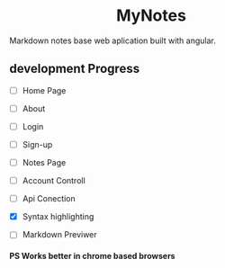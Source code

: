 
<h1 align="center">MyNotes</h1>

Markdown notes base web aplication built with angular.


## development Progress

- [ ] Home Page
- [ ] About
- [ ] Login
- [ ] Sign-up
- [ ] Notes Page
- [ ] Account Controll
- [ ] Api Conection
- [X] Syntax highlighting
- [ ] Markdown Previwer


#### PS Works better in chrome based browsers
